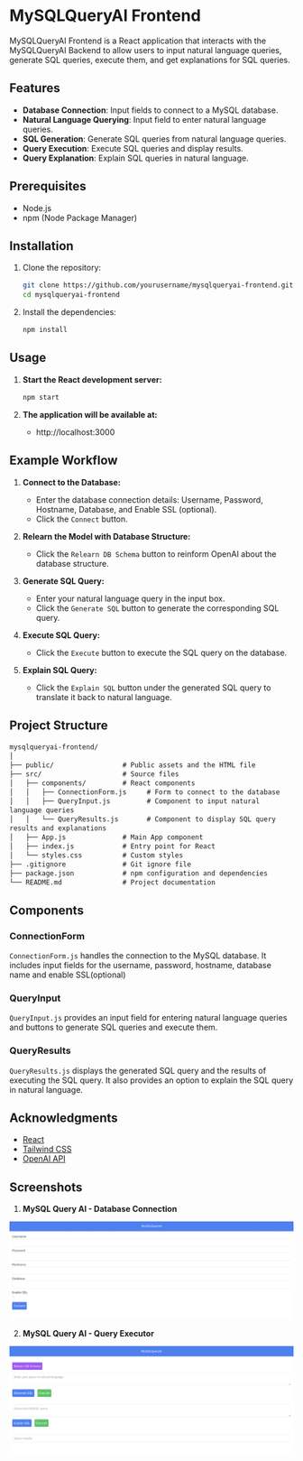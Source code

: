 
# MySQLQueryAI Frontend

MySQLQueryAI Frontend is a React application that interacts with the MySQLQueryAI Backend to allow users to input natural language queries, generate SQL queries, execute them, and get explanations for SQL queries.

## Features

- **Database Connection**: Input fields to connect to a MySQL database.
- **Natural Language Querying**: Input field to enter natural language queries.
- **SQL Generation**: Generate SQL queries from natural language queries.
- **Query Execution**: Execute SQL queries and display results.
- **Query Explanation**: Explain SQL queries in natural language.

## Prerequisites

- Node.js
- npm (Node Package Manager)

## Installation

1. Clone the repository:
    ```sh
    git clone https://github.com/yourusername/mysqlqueryai-frontend.git
    cd mysqlqueryai-frontend
    ```

2. Install the dependencies:
    ```sh
    npm install
    ```

## Usage

1. **Start the React development server:**
    ```sh
    npm start
    ```

2. **The application will be available at:**
    - http://localhost:3000

## Example Workflow

1. **Connect to the Database:**

    - Enter the database connection details: Username, Password, Hostname, Database, and Enable SSL (optional).
    - Click the `Connect` button.


2. **Relearn the Model with Database Structure:**

    - Click the `Relearn DB Schema` button to reinform OpenAI about the database structure.


3. **Generate SQL Query:**

    - Enter your natural language query in the input box.
    - Click the `Generate SQL` button to generate the corresponding SQL query.


4. **Execute SQL Query:**

    - Click the `Execute` button to execute the SQL query on the database.


5. **Explain SQL Query:**

    - Click the `Explain SQL` button under the generated SQL query to translate it back to natural language.


## Project Structure

```
mysqlqueryai-frontend/
│
├── public/                 # Public assets and the HTML file
├── src/                    # Source files
│   ├── components/         # React components
│   │   ├── ConnectionForm.js     # Form to connect to the database
│   │   ├── QueryInput.js         # Component to input natural language queries
│   │   └── QueryResults.js       # Component to display SQL query results and explanations
│   ├── App.js              # Main App component
│   ├── index.js            # Entry point for React
│   └── styles.css          # Custom styles
├── .gitignore              # Git ignore file
├── package.json            # npm configuration and dependencies
└── README.md               # Project documentation
```

## Components

### ConnectionForm

`ConnectionForm.js` handles the connection to the MySQL database. It includes input fields for the username, password, hostname, database name and enable SSL(optional)

### QueryInput

`QueryInput.js` provides an input field for entering natural language queries and buttons to generate SQL queries and execute them.

### QueryResults

`QueryResults.js` displays the generated SQL query and the results of executing the SQL query. It also provides an option to explain the SQL query in natural language.


## Acknowledgments

- [React](https://reactjs.org/)
- [Tailwind CSS](https://tailwindcss.com/)
- [OpenAI API](https://beta.openai.com/docs/)

## Screenshots

1. **MySQL Query AI - Database Connection**

![Screenshot of the application](https://github.com/arunkuruvila275/MySQLQueryAI-Frontend/blob/master/pictures/FrontEnd%201.png)

2. **MySQL Query AI - Query Executor**

![Screenshot of the application](https://github.com/arunkuruvila275/MySQLQueryAI-Frontend/blob/master/pictures/FrontEnd%202.png)


